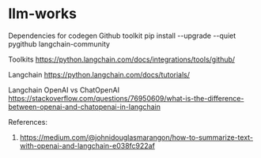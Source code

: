 # llm-works

Dependencies for codegen
Github toolkit
pip install --upgrade --quiet  pygithub langchain-community

Toolkits
https://python.langchain.com/docs/integrations/tools/github/

Langchain
https://python.langchain.com/docs/tutorials/

Langchain OpenAI vs ChatOpenAI
https://stackoverflow.com/questions/76950609/what-is-the-difference-between-openai-and-chatopenai-in-langchain


References:
1. https://medium.com/@johnidouglasmarangon/how-to-summarize-text-with-openai-and-langchain-e038fc922af
